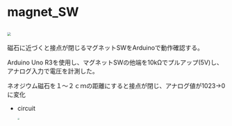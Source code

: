 # magnet_SW
## <img src="C:\Users\洋一郎\Documents\arduino-software\arduino\post_checker\img\magnetSW.png" style="zoom:50%;" />
磁石に近づくと接点が閉じるマグネットSWをArduinoで動作確認する。

Arduino Uno R3を使用し、マグネットSWの他端を10kΩでプルアップ(5V)し、アナログ入力で電圧を計測した。

ネオジウム磁石を１～２ｃｍの距離にすると接点が閉じ、アナログ値が1023→0に変化




- circuit

  <img src="C:\Users\洋一郎\Documents\arduino-software\arduino\post_checker\circuit\magnet.jpg" style="zoom: 25%;" />

  